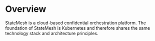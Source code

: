 # Overview

StateMesh is a cloud-based confidential orchestration platform. The foundation of StateMesh is Kubernetes and therefore shares the same technology stack and architecture principles. 

